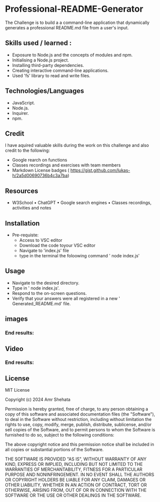 # Professional-README-Generator

The Challenge is to build a a command-line application that dynamically generates a professional README.md file from a user's input.

## Skills used / learned :
- Exposure to Node.js and the concepts of modules and npm.  
- Initialising a Node.js project.  
- Installing third-party dependencies.  
- Creating interactive command-line applications.  
- Used 'fs' library to read and write files.  

## Technologies/Languages
- JavaScript.  
- Node.js.  
- Inquirer.  
- npm.  

## Credit
 I have aquired valuable skills during the work on this challenge and also credit to the following:  
 - Google rearch on functions
 - Classes recordings and exercises with team members 
 - Markdown License badges ( https://gist.github.com/lukas-h/2a5d00690736b4c3a7ba)  


## Resources
- W3School • ChatGPT • Google search engines • Classes recordings, activities and notes  

## Installation
- Pre-requiste:
    - Access to VSC editor
    - Download the code toyour VSC editor
    - Navigate to 'index.js' file
    - type in the terminal the foloowing command ' node index.js'

## Usage
- Navigate to the desired directory.  
- Type in ' node index.js'.  
- Respond to the on-screen questions.  
- Verify that your answers were all registered in a new ' Generated_README.md' file.  

## images
   ### End results:


## Video
   ### End results:


## License

MIT License

Copyright (c) 2024 Amr Shehata

Permission is hereby granted, free of charge, to any person obtaining a copy
of this software and associated documentation files (the "Software"), to deal
in the Software without restriction, including without limitation the rights
to use, copy, modify, merge, publish, distribute, sublicense, and/or sell
copies of the Software, and to permit persons to whom the Software is
furnished to do so, subject to the following conditions:  

The above copyright notice and this permission notice shall be included in all
copies or substantial portions of the Software.  

THE SOFTWARE IS PROVIDED "AS IS", WITHOUT WARRANTY OF ANY KIND, EXPRESS OR
IMPLIED, INCLUDING BUT NOT LIMITED TO THE WARRANTIES OF MERCHANTABILITY,
FITNESS FOR A PARTICULAR PURPOSE AND NONINFRINGEMENT. IN NO EVENT SHALL THE
AUTHORS OR COPYRIGHT HOLDERS BE LIABLE FOR ANY CLAIM, DAMAGES OR OTHER
LIABILITY, WHETHER IN AN ACTION OF CONTRACT, TORT OR OTHERWISE, ARISING FROM,
OUT OF OR IN CONNECTION WITH THE SOFTWARE OR THE USE OR OTHER DEALINGS IN THE
SOFTWARE.  



